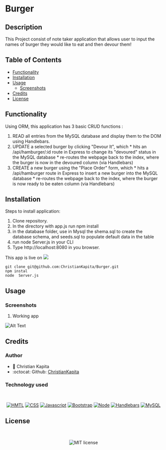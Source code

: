 # Burger

## Description

This Project consist of note taker  application that allows user to input the names of burger they would like to eat and then devour them!

## Table of Contents
* [Functionality](#Functionality)
* [Installation](#installation)
* [Usage](#usage)
    * [Screenshots](#screenshots)
* [Credits](#credits)
* [License](#license)

## Functionality

Using ORM, this application has 3 basic CRUD functions : 

1. READ all entries from the MySQL database and display them to the DOM using Handlebars.
2. UPDATE a selected burger by clicking "Devour It", which * hits an /api/hamburger/:id route in Express to change its "devoured" status in the MySQL database * re-routes the webpage back to the index, where the burger is now in the devoured column (via Handlebars)
3. CREATE a new burger using the "Place Order" form, which * hits a /api/hamburger route in Express to insert a new burger into the MySQL database * re-routes the webpage back to the index, where the burger is now ready to be eaten column (via Handlebars)

## Installation

Steps to install application:
1. Clone repository.
2. In the directory with app.js run npm install
3. in the database folder, use in Mysql the shema.sql to create the database schema, and seeds.sql to populate default data in the table
4.  run node Server.js in your CLI
5. Type http://localhost:8080 in you browser.

This app is live on <a href="https://fathomless-brushlands-57548.herokuapp.com/"><img src="https://img.shields.io/badge/Heroku-430098?style=for-the-badge&logo=heroku&logoColor=white"/></a>

```
git clone git@github.com:ChristianKapita/Burger.git
npm instal
node  Server.js

```

## Usage
### Screenshots

1. Working app

![Alt Text](https://media.giphy.com/media/wSMpG93ieVr1iZjm6l/giphy.gif)

## Credits

### Author

- 💼 Christian Kapita
- :octocat: Github: [ChristianKapita](https://github.com/ChristianKapita)


### Technology used

</br>
<p align="center">
    <a href="https://developer.mozilla.org/en-US/docs/Web/HTML"><img src="https://img.shields.io/badge/-HTML-orange?style=for-the-badge"  alt="HMTL" /></a>
    <a href="https://developer.mozilla.org/en-US/docs/Web/CSS"><img src="https://img.shields.io/badge/-CSS-blue?style=for-the-badge" alt="CSS" /></a>
    <a href="https://www.javascript.com/"><img src="https://img.shields.io/badge/-Javascript-yellow?style=for-the-badge" alt="Javascript" /></a>
    <a href="https://getbootstrap.com/"><img src="https://img.shields.io/badge/-Bootstrap-blueviolet?style=for-the-badge" alt="Bootstrap" /></a>
    <a href="https://nodejs.org/en/"><img src="https://img.shields.io/badge/-Node-orange?style=for-the-badge" alt="Node" /></a>
    <a href="https://www.npmjs.com/package/inquirer"><img src="https://img.shields.io/badge/-Handlebars-blue?style=for-the-badge" alt="Handlebars" /></a>
  <a href="https://www.mysql.com/"><img alt="MySQL" src="https://img.shields.io/badge/mysql-%2300f.svg?&style=for-the-badge&logo=mysql&logoColor=white" alt="Mysql" /></a>
</p>

## License

</br>
<p align="center">
    <img align="center" src="https://img.shields.io/github/license/kqarlos/team-profile-generator?style=for-the-badge" alt="MIT license" />
</p>
